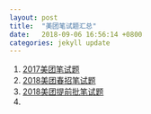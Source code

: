 ```yaml
---
layout: post
title:  "美团笔试题汇总"
date:   2018-09-06 16:56:14 +0800
categories: jekyll update
---
```


1. [2017美团笔试题](https://blog.csdn.net/qq_28002683/article/details/77991103)
2. [2018美团春招笔试题](https://blog.csdn.net/u013219009/article/details/79664515)
3. [2018美团提前批笔试题](https://blog.csdn.net/github_39500681/article/details/77754039)
4. 














